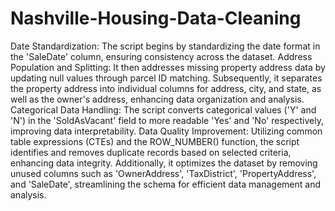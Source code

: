# Nashville-Housing-Data-Cleaning
Date Standardization: The script begins by standardizing the date format in the 'SaleDate' column, ensuring consistency across the dataset.
Address Population and Splitting: It then addresses missing property address data by updating null values through parcel ID matching. Subsequently, it separates the property address into individual columns for address, city, and state, as well as the owner's address, enhancing data organization and analysis.
Categorical Data Handling: The script converts categorical values ('Y' and 'N') in the 'SoldAsVacant' field to more readable 'Yes' and 'No' respectively, improving data interpretability.
Data Quality Improvement: Utilizing common table expressions (CTEs) and the ROW_NUMBER() function, the script identifies and removes duplicate records based on selected criteria, enhancing data integrity. Additionally, it optimizes the dataset by removing unused columns such as 'OwnerAddress', 'TaxDistrict', 'PropertyAddress', and 'SaleDate', streamlining the schema for efficient data management and analysis.
